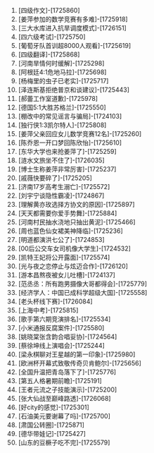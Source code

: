 
1. [四级作文]-[1725860]
1. [姜萍参加的数学竞赛有多难]-[1725918]
1. [三大水库进入抗旱调度模式]-[1726151]
1. [四六级考试]-[1725750]
1. [葡萄牙队首训超8000人观看]-[1725619]
1. [四级翻译]-[1725868]
1. [河南旱情何时缓解]-[1725298]
1. [阿根廷4:1危地马拉]-[1725698]
1. [杨梅里的虫子已老实]-[1725717]
1. [泽连斯基拒绝普京和谈建议]-[1725443]
1. [郝蕾工作室道歉]-[1725978]
1. [德国5:1大胜苏格兰]-[1725550]
1. [棚改中的常见谣言与骗局]-[1724103]
1. [独行侠1:3凯尔特人]-[1725808]
1. [姜萍父亲回应女儿数学竞赛12名]-[1725260]
1. [陈乔恩一开口梦回陈欣怡]-[1725610]
1. [东华大学也来抢姜萍了]-[1725259]
1. [涟水文旅坐不住了]-[1726035]
1. [博士生称姜萍非常厉害]-[1725237]
1. [戚薇快要碎了]-[1725205]
1. [济南17岁高考生溺亡]-[1725572]
1. [刘宇宁谈隐性霸凌]-[1724867]
1. [理解黄亦玫选择方协文的原因]-[1725897]
1. [天天都需要你爱手势舞]-[1725884]
1. [河南村民抽水浇地只抽出黄泥]-[1725466]
1. [周也蓝色仙女裙美神降临]-[1725236]
1. [明道都演洪七公了]-[1724853]
1. [00后公交车女司机像大学生]-[1724532]
1. [凯特王妃将公开露面]-[1725574]
1. [光与夜之恋停止与炫迈合作]-[1726120]
1. [游本昌熬夜被女儿吐槽]-[1724137]
1. [范丞丞：所有跑男摄像大哥都得会]-[1725779]
1. [经济学人：中国已成科学超级大国]-[1725558]
1. [老头杯线下赛]-[1726084]
1. [上海中考]-[1725815]
1. [歌手第六期竞演排名]-[1725534]
1. [小米通报反腐案件]-[1725580]
1. [姚晓棠张含韵合唱妥协]-[1724564]
1. [蔡徐坤线上演唱会]-[1725244]
1. [梁永棋聊对王星越的第一印象]-[1725980]
1. [欧洲杯开幕式致敬传奇贝肯鲍尔]-[1725656]
1. [全国升温把青岛落下了]-[1725776]
1. [第五人格暑期前瞻]-[1725191]
1. [王者元流之子技能演示]-[1725200]
1. [张大仙战至巅峰路透]-[1726068]
1. [好city的感觉]-[1725301]
1. [石油美元要谢幕了吗]-[1725700]
1. [肃国公转圈]-[1725871]
1. [德华带娃记]-[1725427]
1. [山东的豆橛子吃不完]-[1725579]